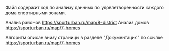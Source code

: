Файл содержит код по анализу даннных по удовлетворенности каждого дома спортивными зонами.

Анализ районов https://sporturban.ru/map/8-district
Анализ домов https://sporturban.ru/map/7-homes


Алгоритм описан внизу страницы в разделе "Документация" по ссылке https://sporturban.ru/map/7-homes
